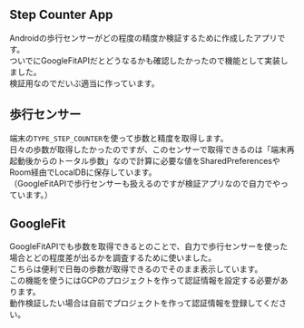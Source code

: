 ## Step Counter App
Androidの歩行センサーがどの程度の精度か検証するために作成したアプリです。   
ついでにGoogleFitAPIだとどうなるかも確認したかったので機能として実装しました。    
検証用なのでだいぶ適当に作っています。  

## 歩行センサー
端末の`TYPE_STEP_COUNTER`を使って歩数と精度を取得します。    
日々の歩数が取得したかったのですが、このセンサーで取得できるのは「端末再起動後からのトータル歩数」なので計算に必要な値をSharedPreferencesやRoom経由でLocalDBに保存しています。  
（GoogleFitAPIで歩行センサーも扱えるのですが検証アプリなので自力でやっています。）  


## GoogleFit
GoogleFitAPIでも歩数を取得できるとのことで、自力で歩行センサーを使った場合とどの程度差が出るかを調査するために使いました。      
こちらは便利で日毎の歩数が取得できるのでそのまま表示しています。  
この機能を使うにはGCPのプロジェクトを作って認証情報を設定する必要があります。    
動作検証したい場合は自前でプロジェクトを作って認証情報を登録してください。
